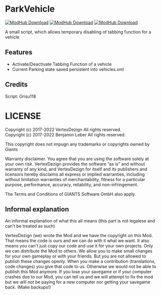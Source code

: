 # ParkVehicle

[![ModHub Download](https://img.shields.io/badge/%5BFS17%5D%20ModHub-1.0.1.0-green.svg?style=flat-square)](https://farming-simulator.com/mod.php?lang=de&country=ch&mod_id=91210&title=fs2017)
[![ModHub Download](https://img.shields.io/badge/%5BFS19%5D%20ModHub-1.1.0.0-green.svg?style=flat-square)](https://farming-simulator.com/mod.php?mod_id=125747&title=fs2019)
[![ModHub Download](https://img.shields.io/badge/%5BFS22%5D%20ModHub-1.0.0.0-blue.svg?style=flat-square)](https://farming-simulator.com/mod.php?mod_id=224816)

A small script, which allows temporary disabling of tabbing function for a vehicle

## Features
* Activate/Deactivate Tabbing Function of a vehicle
* Current Parking state saved persistent into vehicles.xml

## Credits
Script: Grisu118

# LICENSE
Copyright (c) 2017-2022 VertexDezign All rights reserved.  
Copyright (c) 2017-2022 Benjamin Leber All rights reserved.

This copyright does not impugn any trademarks or copyrights owned by Giants

Warranty disclaimer. You agree that you are using the software solely at your own risk.
VertexDezign provides the software “as is” and without warranty of any kind, and VertexDezign
for itself and its publishers and licensors hereby disclaims all express or implied warranties,
including without limitation warranties of merchantability, fitness for a particular purpose,
performance, accuracy, reliability, and non-infringement.

The Terms and Conditions of GIANTS Software GmbH also apply.

## Informal explanation

An informal explanation of what this all means (this part is not legalese and can't be treated as such)

VertexDezign (we) wrote the Mod and we have the copyright on this Mod. That means the code is ours and we can
do with it what we want. It also means you can't just copy our code and use it for your own projects. 
Only we can distribute the Mod to others. We allow you to make small changes for your own gameplay or with your friends.
But you are not allowed to publish these changes openly. When you make a contribution (translations, code changes) you
give that code to us. Otherwise we would not be able to publish this Mod anymore.
If you lose your savegame or if your computer crashes due to our Mod, you can tell us and we will attempt to fix the
mod but we will not be paying for a new computer nor getting your savegame back. (Make backups!)